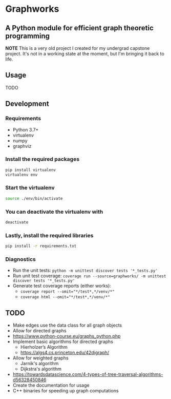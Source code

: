 # Graphworks

## A Python module for efficient graph theoretic programming

**NOTE** This is a very old project I created for my undergrad capstone project.
It's not in a working state at the moment, but I'm bringing it back to life.

## Usage

TODO

## Development

### Requirements

- Python 3.7+
- virtualenv
- numpy
- graphviz

### Install the required packages

```sh
pip install virtualenv
virtualenv env
```

### Start the virtualenv

```sh
source ./env/bin/activate
```

### You can deactivate the virtualenv with

```sh
deactivate
```

### Lastly, install the required libraries

```sh
pip install -r requirements.txt
```

### Diagnostics

- Run the unit tests: `python -m unittest discover tests '*_tests.py'`
- Run unit test coverage: `coverage run --source=graphworks/ -m unittest discover tests '*_tests.py'`
- Generate test coverage reports (either works):
  - `coverage report --omit="*/test*,*/venv/*"`
  - `coverage html --omit="*/test*,*/venv/*"`

## TODO

- Make edges use the data class for all graph objects
- Allow for directed graphs
- <https://www.python-course.eu/graphs_python.php>
- Implement basic algorithms for directed graphs
  - Hierholzer’s Algorithm
  - <https://algs4.cs.princeton.edu/42digraph/>
- Allow for weighted graphs
  - Jarnik's algorithm
  - Dijkstra's algorithm
- <https://towardsdatascience.com/4-types-of-tree-traversal-algorithms-d56328450846>
- Create the documentation for usage
- C++ binaries for speeding up graph computations

